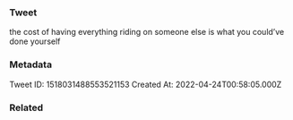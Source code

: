 ### Tweet
the cost of having everything riding on someone else is what you could’ve done yourself

### Metadata
Tweet ID: 1518031488553521153
Created At: 2022-04-24T00:58:05.000Z

### Related

